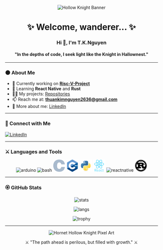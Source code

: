 <!-- Banner -->
<p align="center">
  <img src="https://i.imgur.com/eqFgzxZ.png" alt="Hollow Knight Banner" width="800"/>
</p>

<h1 align="center">✨ Welcome, wanderer... ✨</h1>
<h3 align="center">Hi 👋, I'm T.K.Nguyen</h3>
<h4 align="center">"In the depths of code, I seek light like the Knight in Hallownest."</h4>

---

### 🌑 About Me
- 🔭 Currently working on **[Risc-V-Project](https://github.com/T-K-Nguyen/Risc-V-Project)**
- 🌱 Learning **React Native** and **Rust**
- 👨‍💻 My projects: [Repositories](https://github.com/T-K-Nguyen?tab=repositories)
- 📫 Reach me at: **thuankimnguyen2636@gmail.com**
- 📄 More about me: [LinkedIn](https://www.linkedin.com/in/thuan-nguyen-157624345/)

---

### 🦋 Connect with Me
<p align="left">
<a href="https://linkedin.com/in/thuan nguyen" target="blank">
  <img align="center" src="https://raw.githubusercontent.com/rahuldkjain/github-profile-readme-generator/master/src/images/icons/Social/linked-in-alt.svg" alt="LinkedIn" height="30" width="40" />
</a>
</p>

---

### ⚔️ Languages and Tools
<p align="center">
  <!-- You already had icons; I just center them and keep dark aesthetic -->
  <img src="https://cdn.worldvectorlogo.com/logos/arduino-1.svg" alt="arduino" width="40" height="40"/> 
  <img src="https://www.vectorlogo.zone/logos/gnu_bash/gnu_bash-icon.svg" alt="bash" width="40" height="40"/> 
  <img src="https://raw.githubusercontent.com/devicons/devicon/master/icons/c/c-original.svg" alt="c" width="40" height="40"/> 
  <img src="https://raw.githubusercontent.com/devicons/devicon/master/icons/cplusplus/cplusplus-original.svg" alt="cpp" width="40" height="40"/> 
  <img src="https://raw.githubusercontent.com/devicons/devicon/master/icons/python/python-original.svg" alt="python" width="40" height="40"/> 
  <img src="https://raw.githubusercontent.com/devicons/devicon/master/icons/react/react-original-wordmark.svg" alt="react" width="40" height="40"/> 
  <img src="https://reactnative.dev/img/header_logo.svg" alt="reactnative" width="40" height="40"/> 
  <img src="https://raw.githubusercontent.com/devicons/devicon/master/icons/rust/rust-plain.svg" alt="rust" width="40" height="40"/> 
  <!-- add others if needed -->
</p>

---

### 🏵️ GitHub Stats
<p align="center">
  <img src="https://github-readme-stats.vercel.app/api?username=t-k-nguyen&show_icons=true&theme=tokyonight" alt="stats"/>
</p>

<p align="center">
  <img src="https://github-readme-stats.vercel.app/api/top-langs?username=t-k-nguyen&show_icons=true&locale=en&layout=compact&theme=tokyonight" alt="langs"/>
</p>

<p align="center">
  <img src="https://github-profile-trophy.vercel.app/?username=t-k-nguyen&theme=darkhub" alt="trophy"/>
</p>

---

<p align="center">
  <img src="https://i.imgur.com/ExdKOOz.png" width="400" alt="Hornet Hollow Knight Pixel Art"/>
</p>

<p align="center">⚔️ "The path ahead is perilous, but filled with growth." ⚔️</p>

